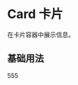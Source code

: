 <script lang="ts" setup>
import { ref } from "vue";
</script>

# Card 卡片

在卡片容器中展示信息。

## 基础用法

<ml-card>555</ml-card>
